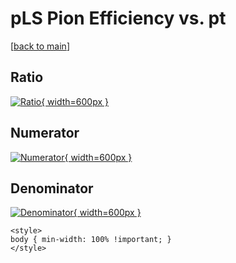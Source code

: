 # pLS Pion Efficiency vs. pt

[[back to main](./)]



## Ratio

[![Ratio](../mtv/var/pLS_211_eff_pt.png){ width=600px }](../mtv/var/pLS_211_eff_pt.pdf)

## Numerator

[![Numerator](../mtv/num/pLS_211_eff_pt_num.png){ width=600px }](../mtv/num/pLS_211_eff_pt_num.pdf)

## Denominator

[![Denominator](../mtv/den/pLS_211_eff_pt_den.png){ width=600px }](../mtv/den/pLS_211_eff_pt_den.pdf)


``` {=html}
<style>
body { min-width: 100% !important; }
</style>
```
